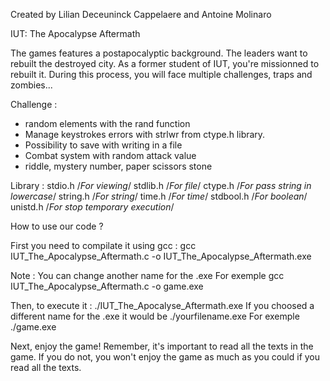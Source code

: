 Created by Lilian Deceuninck Cappelaere and Antoine Molinaro

IUT: The Apocalypse Aftermath

The games features a postapocalyptic background. The leaders want to rebuilt the destroyed city. As a former student of IUT, you're missionned to rebuilt it. During this process, you will face multiple challenges, traps and zombies...

Challenge :
- random elements with the rand function
- Manage keystrokes errors with strlwr from ctype.h library.
- Possibility to save with writing in a file
- Combat system with random attack value
- riddle, mystery number, paper scissors stone

Library :
stdio.h     /*For viewing*/
stdlib.h    /*For file*/
ctype.h     /*For pass string in lowercase*/
string.h    /*For string*/
time.h      /*For time*/
stdbool.h   /*For boolean*/
unistd.h    /*For stop temporary execution*/

How to use our code ?

First you need to compilate it using gcc : gcc IUT_The_Apocalypse_Aftermath.c -o IUT_The_Apocalypse_Aftermath.exe

Note : You can change another name for the .exe
For exemple gcc IUT_The_Apocalypse_Aftermath.c -o game.exe

Then, to execute it : ./IUT_The_Apocalyse_Aftermath.exe
If you choosed a different name for the .exe it would be ./yourfilename.exe
For exemple ./game.exe

Next, enjoy the game!
Remember, it's important to read all the texts in the game. If you do not, you won't enjoy the game as much as you could if you read all the texts.
